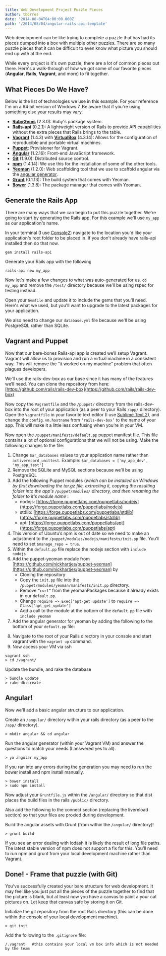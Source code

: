 ```yaml
---
title: Web Development Project Puzzle Pieces
author: tborres
date: '2014-08-04T04:00:00.000Z'
path: '/2014/08/04/angular-rails-api-template'
---
```


Web development can be like trying to complete a puzzle that has had its pieces
dumped into a box with multiple other puzzles. There are so many puzzle pieces
that it can be difficult to even know what picture you should end up with at the
end.

While every project is it's own puzzle, there are a lot of common pieces out
there. Here's a walk-through of how we got some of our favorite pieces
(**Angular**, **Rails**, **Vagrant**, and more) to fit together.

## What Pieces Do We Have?

Below is the list of technologies we use in this example. For your reference I'm
on a 64 bit version of Windows 7. Be aware that if you're using something else
your results may vary.

- **[RubyGems](http://sourceforge.net/projects/console/files/)** (2.3.0): Ruby's
  package system.
- **[Rails-api](https://github.com/rails-api/rails-api)** (0.2.1): A lightweight
  version of Rails to provide API capabilities without the extra pieces that
  Rails brings to the table.
- **[Vagrant](http://www.vagrantup.com/)** (1.4.3) with
  **[VirtualBox](https://www.virtualbox.org/)** (4.3.14): Allows for the
  configuration of reproducible and portable virtual machines.
- **[Puppet](http://puppetlabs.com/puppet/puppet-open-source)**: Provisioner for
  Vagrant.
- **[Angular](https://angularjs.org/)** (1.2.16): Front-end JavaScript
  framework.
- **[Git](http://git-scm.com/)** (1.9.0): Distributed source control.
- **[npm](http://nodejs.org/)** (1.4.14): We use this for the installation of
  some of the other tools.
- **[Yeoman](http://yeoman.io/)** (1.2.0): Web scaffolding tool that we use to
  scaffold angular via the
  [angular generator](https://github.com/yeoman/generator-angular).
- **[Grunt](http://gruntjs.com/)** (0.1.13): The build system that comes with
  Yeoman.
- **[Bower](http://bower.io/)** (1.3.8): The package manager that comes with
  Yeoman.

## Generate the Rails App

There are many ways that we can begin to put this puzzle together. We're going
to start by generating the Rails app. For this example we'll use `my_app` as our
application's name.

In your terminal (I use
[Console2](http://sourceforge.net/projects/console/files/)) navigate to the
location you'd like your application's root folder to be placed in. If you don't
already have rails-api installed then do that now.

    gem install rails-api

Generate your Rails app with the following

    rails-api new my_app

Now let's make a few changes to what was auto-generated for us. `cd my_app` and
remove the `/test/` directory because we'll be using rspec for testing instead.

Open your `Gemfile` and update it to include the gems that you'll need. Here's
what we used, but you'll want to upgrade to the latest packages for your
application.

<script src="https://gist.github.com/tborres/67ed702ad8cfafaeec05.js?file=Gemfile"></script>

We also need to change our `database.yml` file because we'll be using PostgreSQL
rather than SQLite.

<script src="https://gist.github.com/tborres/67ed702ad8cfafaeec05.js?file=database.yml"></script>

## Vagrant and Puppet

Now that our bare-bones Rails-api app is created we’ll setup Vagrant. Vagrant
will allow us to provision and run a virtual machine in a consistent way. This
will remove the “it worked on my machine” problem that often plagues developers.

We’ll use the rails-dev-box as our base since it has many of the features we’ll
need. You can clone the repository from here:
[https://github.com/rails/rails-dev-box](https://github.com/rails/rails-dev-box)

Now copy the `Vagrantfile` and the `/puppet/` directory from the rails-dev-box
into the root of your application (as a peer to your Rails `/app/` directory).
Open the `Vagrantfile` in your favorite text editor (I use
[Sublime Text 2](http://www.sublimetext.com/)), and change the
`config.vm.hostname` from `‘rails-dev-box’` to the name of your app. This will
make it a little less confusing when you’re in your VM.

Now open the `/puppet/manifests/default.pp` puppet manifest file. This file
contains a lot of optional configurations that we will not be using. Make the
following changes to the file:

1.  Change `$ar_databases` values to your application name rather than
    `activerecord_unittest`. Example: `$ar_databases = ['my_app_dev', 'my_app_test']`
2.  Remove the SQLite and MySQL sections because we’ll be using PostgreSQL
3.  Add the following Puppet modules (_which can be installed on Windows by first
    downloading the tar.gz file, extracting it, copying the resulting folder into
    the app's `/puppet/modules/` directory, and then renaming the folder to it's
    module name_ :
    - nodejs:
      [https://forge.puppetlabs.com/puppetlabs/nodejs](https://forge.puppetlabs.com/puppetlabs/nodejs)
    - stdlib:
      [https://forge.puppetlabs.com/puppetlabs/stdlib](https://forge.puppetlabs.com/puppetlabs/stdlib)
    - apt:
      [https://forge.puppetlabs.com/puppetlabs/apt](https://forge.puppetlabs.com/puppetlabs/apt)
4.  This version of Ubuntu’s npm is out of date so we need to make an adjustment
    to the `/puppet/modules/nodejs/manifests/init.pp` file. You'll need to set
    `$manage_repo = true`.
5.  Within the `default.pp` file replace the nodejs section with `include nodejs`
6.  Add the puppet-yeoman module from
    [https://github.com/nickhartjes/puppet-yeoman](https://github.com/nickhartjes/puppet-yeoman)
    by
    - Cloning the repository
    - Copy the `init.pp` file into the `/puppet/modules/yeoman/manifests/init.pp`
      directory.
    - Remove `“curl”` from the yeomanPackages because it already exists in our
      `default.pp`.
    - Change `require => Exec['apt-get update']` to `require => Class['apt_get_update']`
    - Add a call to the module at the bottom of the `default.pp` file with
      `include yeoman`
7.  Add the angular generator for yeoman by adding the following to the bottom of
    your `default.pp` file:

<code data-gist-id="67ed702ad8cfafaeec05" data-gist-file="default.pp" data-gist-line="109-113"></code>

8.  Navigate to the root of your Rails directory in your console and start
    vagrant with the `vagrant up` command.
9.  Now access your VM via ssh

```
vagrant ssh
> cd /vagrant/
```

Update the bundle, and rake the database

```
> bundle update
> rake db:create
```

## Angular!

Now we'll add a basic angular structure to our application.

Create an `/angular/` directory within your rails directory (as a peer to the
`/app/` directory).

```
> mkdir angular && cd angular
```

Run the angular generator (within your Vagrant VM) and answer the questions to
match your needs (I answered yes to all).

```
> yo angular my_app
```

If you ran into any errors during the generation you may need to run the bower
install and npm install manually.

```
> bower install
> sudo npm install
```

Now adjust your `Gruntfile.js` within the `/angular/` directory so that dist
places the build files in the rails `/public/` directory.

<code data-gist-id="67ed702ad8cfafaeec05" data-gist-file="Gruntfile.js" data-gist-line="21-24"></code>

Also add the following to the connect section (replacing the livereload section)
so that your files are proxied during development.

<code data-gist-id="67ed702ad8cfafaeec05" data-gist-file="Gruntfile.js" data-gist-line="76-98"></code>

Build the angular assets with Grunt (from within the `/angular/` directory)!

```
> grunt build
```

If you see an error dealing with lodash it is likely the result of long file
paths. The latest stable version of npm does not support a fix for this. You’ll
need to run npm and grunt from your local development machine rather than
Vagrant.

## Done! - Frame that puzzle (with Git)

You've successfully created your bare structure for web development. It may feel
like you just put all the pieces of the puzzle together to find that the picture
is blank, but at least now you have a canvas to paint a your cat pictures on.
Let keep that canvas safe by storing it on Git.

Initialize the git repository from the root Rails directory (this can be done
within the console of your local development machine).

```
> git init
```

Add the following to the `.gitignore` file:

```
/.vagrant 	#this contains your local vm box info which is not needed by the team
```
